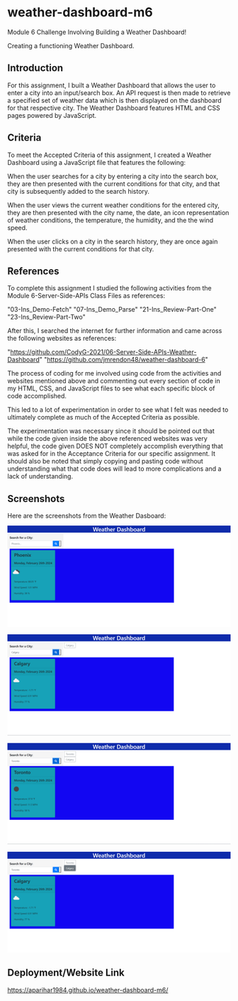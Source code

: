 # weather-dashboard-m6
Module 6 Challenge Involving Building a Weather Dashboard!

Creating a functioning Weather Dashboard.

## Introduction
For this assignment, I built a Weather Dashboard that allows the user to enter a city into an input/search box. An API request is then made to retrieve a specified set of weather data which is then displayed on the dashboard for that respective city.  The Weather Dashboard features HTML and CSS pages powered by JavaScript.

## Criteria
To meet the Accepted Criteria of this assignment, I created a Weather Dashboard using a JavaScript file that features the following:

When the user searches for a city by entering a city into the search box, they are then presented with the current conditions for that city, and that city is subsequently added to the search history.

When the user views the current weather conditions for the entered city, they are then presented with the city name, the date, an icon representation of weather conditions, the temperature, the humidity, and the the wind speed.

When the user clicks on a city in the search history, they are once again presented with the current conditions for that city.

## References
To complete this assignment I studied the following activities from the Module 6-Server-Side-APIs Class Files as references:

"03-Ins_Demo-Fetch" 
"07-Ins_Demo_Parse" 
"21-Ins_Review-Part-One"
"23-Ins_Review-Part-Two"

After this, I searched the internet for further information and came across the following websites as references:

"https://github.com/CodyG-2021/06-Server-Side-APIs-Weather-Dashboard" 
"https://github.com/jmrendon48/weather-dashboard-6"

The process of coding for me involved using code from the activities and websites mentioned above and commenting out every section of code in my HTML, CSS, and JavaScript files to see what each specific block of code accomplished.

This led to a lot of experimentation in order to see what I felt was needed to ultimately complete as much of the Accepted Criteria as possible.

The experimentation was necessary since it should be pointed out that while the code given inside the above referenced websites was very helpful, the code given DOES NOT completely accomplish everything that was asked for in the Acceptance Criteria for our specific assignment. It should also be noted that simply copying and pasting code without understanding what that code does will lead to more complications and a lack of understanding.

## Screenshots
Here are the screenshots from the Weather Dasboard:

![Alt text](https://github.com/aparihar1984/weather-dashboard-m6/blob/main/assets/screenshots/weather_dashboard.png)

![Alt text](https://github.com/aparihar1984/weather-dashboard-m6/blob/main/assets/screenshots/weather_dashboard_enter_city.png)

![Alt text](https://github.com/aparihar1984/weather-dashboard-m6/blob/main/assets/screenshots/weather_dashboard_enter_city_2.png)

![Alt text](https://github.com/aparihar1984/weather-dashboard-m6/blob/main/assets/screenshots/weather_dashboard_enter_city_button.png)

## Deployment/Website Link

https://aparihar1984.github.io/weather-dashboard-m6/
